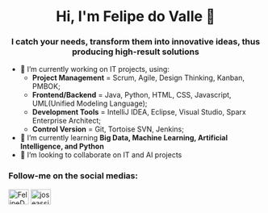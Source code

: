 <h1 align="center">Hi, I'm Felipe do Valle 👋</h1>
<h3 align="center">I catch your needs, transform them into innovative ideas, thus producing high-result solutions</h3>

- 🔭 I’m currently working on IT projects, using:
  - **Project Management** = Scrum, Agile, Design Thinking, Kanban, PMBOK;
  - **Frontend/Backend** = Java, Python, HTML, CSS, Javascript, UML(Unified Modeling Language);
  - **Development Tools** = IntelliJ IDEA, Eclipse, Visual Studio, Sparx Enterprise Architect;
  - **Control Version** = Git, Tortoise SVN, Jenkins;
- 🌱 I’m currently learning **Big Data, Machine Learning, Artificial Intelligence, and Python**
- 👯 I’m looking to collaborate on IT and AI projects

<!--
**dovallefvo/dovallefvo** is a ✨ _special_ ✨ repository because its `README.md` (this file) appears on your GitHub profile.
Here are some ideas to get you started:
- 🤔 I’m looking for help with ...
- 💬 Ask me about ...
- 📫 How to reach me: ...
- 😄 Pronouns: ...
- ⚡ Fun fact: ...
-->

<h3 align="left">Follow-me on the social medias:</h3>
<p align="left">
<a href="https://www.linkedin.com/in/felipe-dovalle/" target="blank"><img align="center" src="https://raw.githubusercontent.com/rahuldkjain/github-profile-readme-generator/master/src/images/icons/Social/linked-in-alt.svg" alt="FelipeDoValleOliveira" height="30" width="40" /></a>
<a href="https://twitter.com/dovallefvo" target="blank"><img align="center" src="https://raw.githubusercontent.com/rahuldkjain/github-profile-readme-generator/master/src/images/icons/Social/twitter.svg" alt="joseassis" height="30" width="40" /></a>
</p>
